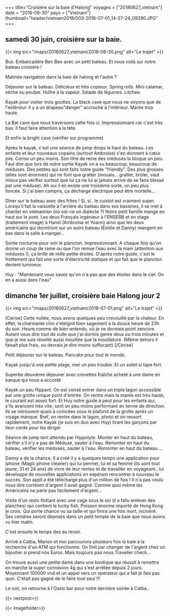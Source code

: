 +++
title="Croisière sur la baie d'Halong"
voyages = ["20180627_vietnam"]
date = "2018-06-30"
pays = ["Vietnam"]
thumbnail="header/vietnam2018/003-2018-07-01_14-27-24_09280.JPG"
+++


## samedi 30 juin, croisière sur la baie.

{{< img src="/maps/20180627_vietnam/2018-06-30.png" alt="Le trajet" >}}

Bus. Embarcadère Ben Beo avec un petit bateau. Et nous voilà sur notre bateau croisière !

Matinée navigation dans la baie de halong et l'autre ?

Déjeuner sur le bateau. Délicieux et très copieux. Spring rolls. Mini calamar, sèche ou poulpe. Huître à la vapeur. Salade de légumes. Litchee. 

Kayak pour visiter trois gouttes. La black cave que nous ne voyons que de l'extérieur. Il y a un drapeau"danger" accroché à l'intérieur. Marée trop haute.

La Bat cave que nous traversons cette fois ci. Impressionnant car c'est très bas. Il faut faire attention à la tête.

Et enfin la bright cave (vérifier sur programme)

Après le kayak, c'est une séance de jump drops le haut du bateau. Les enfants et leur nouveaux copains (surtout Ambroise) s'en donnent à cœur joie. Cerise un peu moins. Son titre de reine des méduses la bloque un peu. Faut dire que lors de notre sortie Kayak on a vu beaucoup, beaucoup de méduses. Des petites qui sont faits notre guide "friendly". Des plus grosses (elles sont énormes) qui ne font que gratter (mouais… gratter, brûler, vaut mieux pas vérifier surtout que lui ça ne lui ai jamais arrivé de se faire blessé par une méduse). Ah oui il en existe une troisième sorte, un peu plus foncée. Si j'ai bien compris, ça décharge électrique peut être mortelle...

Dîner sur le bateau avec des frites ! Si, si.. le cuistot est vraiment super. Lorsqu'il fait la vaisselle à l'arrière du bateau dans ses bassines, il se met à chanter en vietnamien (où est-ce un dialecte ?)
Notre petit famille mange en haut sur le pont.
Les deux Français ingénieur à l'ENSERB et en stage (traitement image) à Hanoï (Ambroise et Yoann) ainsi que les deux américains qui dormiront sur un autre bateau (Émilie et Danny) mangent en bas dans la salle à manger…

Sortie nocturne pour voir le plancton. Impressionnant. A chaque fois qu'on donne un coup de rame ou que l'on remue l'eau avec la main (attention aux méduses !), ça brille de mille petite étoiles. D'après notre guide, c'est le frottement qui fait une sorte d'électricité statique et qui fait que le plancton devient lumineux.

Huy : "Maintenant vous savez qu'on n'a pas que des étoiles dans le ciel. On en a aussi dans l'eau" 

## dimanche 1er juillet, croisière baie Halong jour 2

{{< img src="/maps/20180627_vietnam/2018-07-01.png" alt="Le trajet" >}}


[Cerise]
Cette nuitée, nous avons quelques peu crevouillé par la chaleur. En effet, la charmante clim s'eteignit bien sagement à la douce heure de 23h du soir. Heure,comme de bien entendu, où je ne dormais point zencore.
Autant vous dire tout de suite que j'ai dormis genre deux ou trois minutes et que je me suis réveillé aussi mouillée que la mouillature. (Même dehors il faisait plus frais, ou devrais je dire moins suffocant)
[/Cerise]

Petit déjeuner sur le bateau. Pancake pour tout le monde.

Kayak jusqu'à une petite plage, mer un peu trouble. Et un soleil si tape fort.

Superbe deuxième déjeuner avec crevettes fraîche acheté à une dame en barque qui nous a accosté

Kayak un peu flippant. On est censé entrer dans un triple lagon accessible par une grotte unique point d'entrée. On rentre mais la marée est très haute, le courant est assez fort. Et Huy notre guide à peut pour les enfants qui, s'ils avancent très vite, sont un peu moins performant en terme de direction. Ils se retrouvent quasi à coincées sous le plafond de la grotte après un visage manque. Bref, on rentre dans le lagon, photo et on ressort rapidement, notre Kayak (je suis en duo avec Huy) tirant les garçons par lieur corde pour les diriger.

Séance de jump tant attendu par Hippolyte. Monter en haut du bateau, vérifier s'il n'y a pas de Méduse, sauter à l'eau. Remonter en haut du bateau, vérifier les méduses, sauter à l'eau. Remonter en haut du bateau….

Danny a de la chance. Il a créé il y a quelques temps une application pour iphone (Magic phone cleaner) qui lui permet, lui et sa femme (ils sont tout jeune, 31 et 24 ans) de vivre de leur rentes et de travailler en voyageant.. lui développe de nouvelles applications en espérant rencontrer à nouveau le succès. Son appli a été téléchargé plus d'un million de fois ! Il n'a pas voulu nous dire combien d'argent il avait gagné. Comme quoi même les Américains ne parle pas facilement d'argent...

Visite d'un resto flottant avec une cage sous le sol (il a fallu enlever des planches) qui contient le lucky fish. Poisson énorme importé de Hong Kong je crois. Qui porte chance vu sa taille et qui finira une fois mort, incinéré. Ses cendres seront déposés dans un petit temple de la baie que nous avons vu hier matin.

C'est ensuite le temps des au revoir. 

Arrivé à Catba, Marion et moi parcourons plusieurs fois la baie à la recherche d'un ATM qui fonctionne. On finit par changer de l'argent chez un bijoutier si prend nos Euros. Mais toujours pas nous Traveller check…

On trouve aussi une petite dame dans une boutique qui réussit à remettre en marche la super connexion 4g qui s'est arrêtée depuis 2 jours. Moyennant 100000 vnd et un appel vers un opérateur qui a fait je fais pas quoi. C'était pas gagné de le faire tout seul !!!

Le soir, on retourne à l'Oasis bar pour notre dernière soirée à Catba..

{{< nextpost>}}

{{< imagefolder>}}




